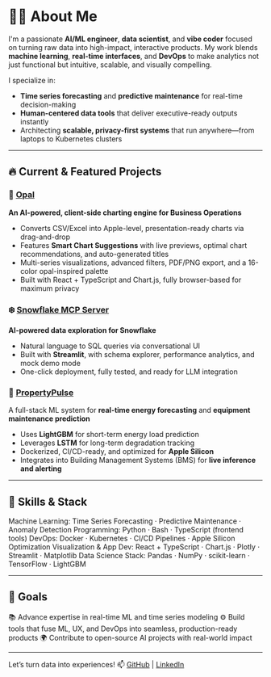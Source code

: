 # 👋🏼 About Me

I'm a passionate **AI/ML engineer**, **data scientist**, and **vibe coder** focused on turning raw data into high-impact, interactive products. My work blends **machine learning**, **real-time interfaces**, and **DevOps** to make analytics not just functional but intuitive, scalable, and visually compelling.

I specialize in:
- **Time series forecasting** and **predictive maintenance** for real-time decision-making
- **Human-centered data tools** that deliver executive-ready outputs instantly
- Architecting **scalable, privacy-first systems** that run anywhere—from laptops to Kubernetes clusters

---

## 🔥 Current & Featured Projects

### 💎 [Opal](https://github.com/analyzethis1/Opal)  
**An AI-powered, client-side charting engine for Business Operations**  
- Converts CSV/Excel into Apple-level, presentation-ready charts via drag-and-drop
- Features **Smart Chart Suggestions** with live previews, optimal chart recommendations, and auto-generated titles
- Multi-series visualizations, advanced filters, PDF/PNG export, and a 16-color opal-inspired palette
- Built with React + TypeScript and Chart.js, fully browser-based for maximum privacy

### ❄️ [Snowflake MCP Server](https://github.com/analyzethis1/Snowflake_MCP)  
**AI-powered data exploration for Snowflake**  
- Natural language to SQL queries via conversational UI  
- Built with **Streamlit**, with schema explorer, performance analytics, and mock demo mode  
- One-click deployment, fully tested, and ready for LLM integration

### 🤖 [PropertyPulse](https://github.com/analyzethis1/PropertyPulse)
A full-stack ML system for **real-time energy forecasting** and **equipment maintenance prediction**  
- Uses **LightGBM** for short-term energy load prediction  
- Leverages **LSTM** for long-term degradation tracking  
- Dockerized, CI/CD-ready, and optimized for **Apple Silicon**  
- Integrates into Building Management Systems (BMS) for **live inference and alerting**

---

## 🧰 Skills & Stack

Machine Learning: Time Series Forecasting · Predictive Maintenance · Anomaly Detection
Programming: Python · Bash · TypeScript (frontend tools)
DevOps: Docker · Kubernetes · CI/CD Pipelines · Apple Silicon Optimization
Visualization & App Dev: React + TypeScript · Chart.js · Plotly · Streamlit · Matplotlib
Data Science Stack: Pandas · NumPy · scikit-learn · TensorFlow · LightGBM

---

## 🎯 Goals

📚 Advance expertise in real-time ML and time series modeling
⚙️ Build tools that fuse ML, UX, and DevOps into seamless, production-ready products
🌍 Contribute to open-source AI projects with real-world impact

---

Let’s turn data into experiences!
📫 [GitHub](https://github.com/analyzethis1) | [LinkedIn](https://www.linkedin.com/in/chris-karim-140a94234/)

